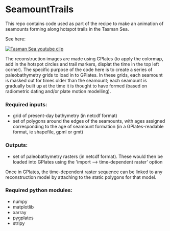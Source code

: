 # SeamountTrails

This repo contains code used as part of the recipe to make an animation of seamounts forming along hotspot trails in the Tasman Sea. 

See here: 

[![Tasman Sea youtube clip](http://img.youtube.com/vi/ueoTvirXFbc/0.jpg)](https://www.youtube.com/watch?v=ueoTvirXFbc?t=54 )

The reconstruction images are made using GPlates (to apply the colormap, add in the hotspot circles and trail markers, displat the time in the top left corner). The specific purpose of the code here is to create a series of paleobathymetry grids to load in to GPlates. In these grids, each seamount is masked out for times older than the seamount; each seamount is gradually built up at the time it is thought to have formed (based on radiometric dating and/or plate motion modelling).

### Required inputs:
   
- grid of present-day bathymetry (in netcdf format) 
- set of polygons around the edges of the seamounts, with ages assigned corresponding to the age of seamount formation (in a GPlates-readable format, ie shapefile, gpml or gmt)

### Outputs:
- set of paleobathymetry rasters (in netcdf format). These would then be loaded into GPlates using the 'import --> time-dependent raster' option

Once in GPlates, the time-dependent raster sequence can be linked to any reconstruction model by attaching to the static polygons for that model.

### Required python modules:
- numpy
- matplotlib
- xarray
- pygplates
- stripy
